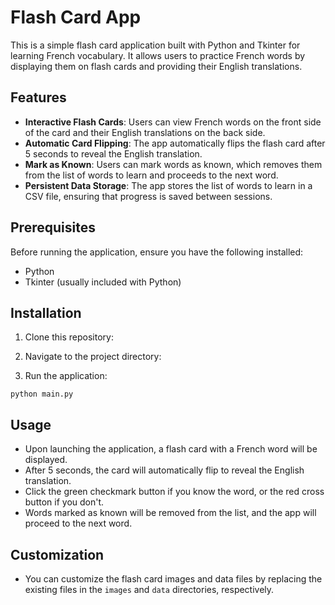 # Flash Card App

This is a simple flash card application built with Python and Tkinter for learning French vocabulary. It allows users to practice French words by displaying them on flash cards and providing their English translations.

## Features

- **Interactive Flash Cards**: Users can view French words on the front side of the card and their English translations on the back side.
- **Automatic Card Flipping**: The app automatically flips the flash card after 5 seconds to reveal the English translation.
- **Mark as Known**: Users can mark words as known, which removes them from the list of words to learn and proceeds to the next word.
- **Persistent Data Storage**: The app stores the list of words to learn in a CSV file, ensuring that progress is saved between sessions.

## Prerequisites

Before running the application, ensure you have the following installed:

- Python 
- Tkinter (usually included with Python)

## Installation

1. Clone this repository:


2. Navigate to the project directory:


3. Run the application:

```
python main.py
```

## Usage

- Upon launching the application, a flash card with a French word will be displayed.
- After 5 seconds, the card will automatically flip to reveal the English translation.
- Click the green checkmark button if you know the word, or the red cross button if you don't.
- Words marked as known will be removed from the list, and the app will proceed to the next word.

## Customization

- You can customize the flash card images and data files by replacing the existing files in the `images` and `data` directories, respectively.
